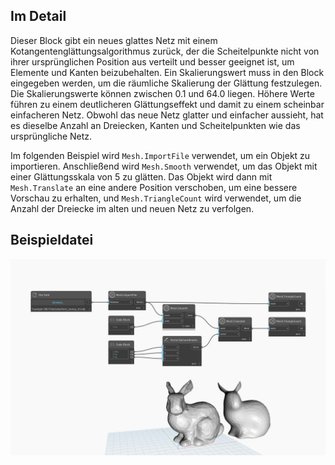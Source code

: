 ## Im Detail
Dieser Block gibt ein neues glattes Netz mit einem Kotangentenglättungsalgorithmus zurück, der die Scheitelpunkte nicht von ihrer ursprünglichen Position aus verteilt und besser geeignet ist, um Elemente und Kanten beizubehalten. Ein Skalierungswert muss in den Block eingegeben werden, um die räumliche Skalierung der Glättung festzulegen. Die Skalierungswerte können zwischen 0.1 und 64.0 liegen. Höhere Werte führen zu einem deutlicheren Glättungseffekt und damit zu einem scheinbar einfacheren Netz. Obwohl das neue Netz glatter und einfacher aussieht, hat es dieselbe Anzahl an Dreiecken, Kanten und Scheitelpunkten wie das ursprüngliche Netz.

Im folgenden Beispiel wird `Mesh.ImportFile` verwendet, um ein Objekt zu importieren. Anschließend wird `Mesh.Smooth` verwendet, um das Objekt mit einer Glättungsskala von 5 zu glätten. Das Objekt wird dann mit `Mesh.Translate` an eine andere Position verschoben, um eine bessere Vorschau zu erhalten, und `Mesh.TriangleCount` wird verwendet, um die Anzahl der Dreiecke im alten und neuen Netz zu verfolgen.

## Beispieldatei

![Example](./Autodesk.DesignScript.Geometry.Mesh.Smooth_img.jpg)
